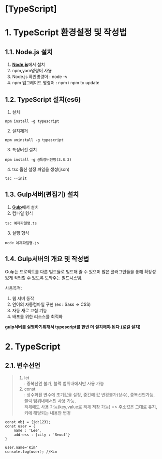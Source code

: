 [TypeScript]
======================

# 1. TypeScript 환경설정 및 작성법

## 1.1. Node.js 설치
1. [**Node.js**](https://nodejs.org/ko/)에서 설치
2. npm,yarn명령어 사용
3. Node.js 확인명령어 : node -v
4. npm 업그레이드 명령어 : npm i npm to update

## 1.2. TypeScript 설치(es6)
1. 설치
```
npm install -g typescript
```
2. 설치제거
```
npm uninstall -g typescript
```
3. 특정버전 설치
```
npm install -g @특정버전명(3.8.3)
```
4. tsc 옵션 설정 파일을 생성(json)
```
tsc --init
```

## 1.3. Gulp서버(편집기) 설치
1. [**Gulp**](https://www.typescriptlang.org/index.html#download-links/)에서 설치
2. 컴파일 형식
```
tsc 예제파일명.ts
```
3. 실행 형식
```
node 예제파일명.js
```
## 1.4. Gulp서버의 개요 및 작성법
Gulp는 프로젝트를 다른 빌드들로 빌드해 줄 수 있으며 많은 플러그인들을 통해 확장성있게 작업할 수 있도록 도와주는 빌드시스템.

사용목적:<br>
1. 웹 서버 동작
2. 언어의 자동컴파일 구현 (ex : Sass => CSS)
3. 자동 새로 고침 기능
4. 배포를 위한 리소스를 최적화

**gulp서버를 실행하기위해서 typescript를 한번 더 설치해야 된다.(로컬 설치)**

# 2. TypeScript

## 2.1. 변수선언
>1. let   
: 중복선언 불가, 블럭 범위내에서만 사용 가능
>2. const   
: 상수화된 변수에 초기값을 설정, 중간에 값 변경불가(상수), 중복선언가능, 블럭 범위내에서만 사용 가능,   
객체에도 사용 가능(key,value로 객체 저장 가능) => 주소값은 그대로 유지, 키에 해당되는 내용만 변경   
```
const obj = {id:123};
const user = {
    name : 'Lee',
    address : {city : 'Seoul'}
}

user.name='Kim'
console.log(user); //Kim
```

